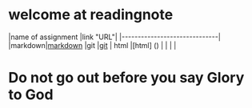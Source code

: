 # welcome at readingnote

|name of assignment |link "URL"|
|------------------------------|
|markdown|[markdown](https://eid-sukariah.github.io/readingnote/markdown)
|git     |[git]()
|  html  |[html] ()
|        |
|        |



# Do not go out before you say Glory to God